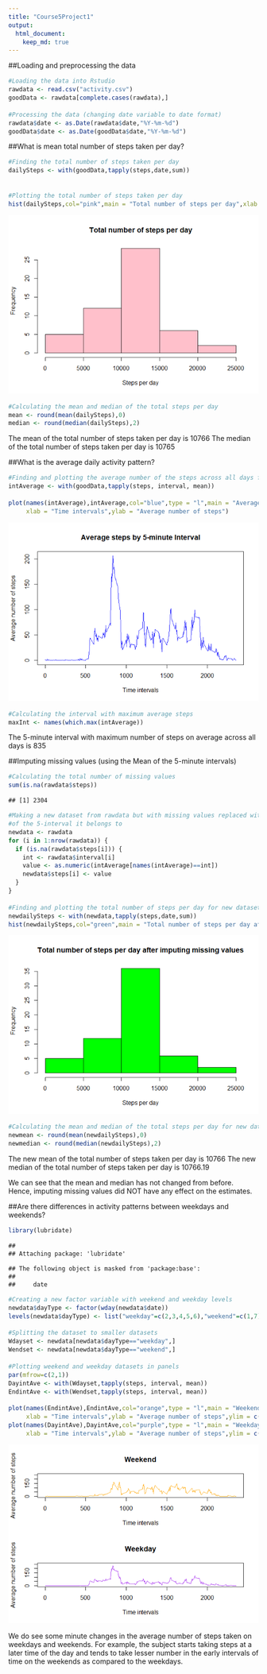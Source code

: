 ```yaml
---
title: "Course5Project1"
output: 
  html_document:
    keep_md: true
---
```




##Loading and preprocessing the data



```r
#Loading the data into Rstudio
rawdata <- read.csv("activity.csv")
goodData <- rawdata[complete.cases(rawdata),]

#Processing the data (changing date variable to date format)
rawdata$date <- as.Date(rawdata$date,"%Y-%m-%d")
goodData$date <- as.Date(goodData$date,"%Y-%m-%d")
```

##What is mean total number of steps taken per day?


```r
#Finding the total number of steps taken per day
dailySteps <- with(goodData,tapply(steps,date,sum))


#Plotting the total number of steps taken per day
hist(dailySteps,col="pink",main = "Total number of steps per day",xlab = "Steps per day")
```

![](PA1_template_files/figure-html/unnamed-chunk-1-1.png)<!-- -->

```r
#Calculating the mean and median of the total steps per day
mean <- round(mean(dailySteps),0)
median <- round(median(dailySteps),2)
```
The mean of the total number of steps taken per day is 10766
The median of the total number of steps taken per day is 10765

##What is the average daily activity pattern?


```r
#Finding and plotting the average number of the steps across all days for each interval
intAverage <- with(goodData,tapply(steps, interval, mean))

plot(names(intAverage),intAverage,col="blue",type = "l",main = "Average steps by 5-minute Interval",
     xlab = "Time intervals",ylab = "Average number of steps")
```

![](PA1_template_files/figure-html/unnamed-chunk-2-1.png)<!-- -->

```r
#Calculating the interval with maximum average steps
maxInt <- names(which.max(intAverage))
```
The 5-minute interval with maximum number of steps on average across all days is 835

##Imputing missing values (using the Mean of the 5-minute intervals)


```r
#Calculating the total number of missing values
sum(is.na(rawdata$steps))
```

```
## [1] 2304
```

```r
#Making a new dataset from rawdata but with missing values replaced with the mean across all days
#of the 5-interval it belongs to
newdata <- rawdata
for (i in 1:nrow(rawdata)) {
  if (is.na(rawdata$steps[i])) {
    int <- rawdata$interval[i]
    value <- as.numeric(intAverage[names(intAverage)==int])
    newdata$steps[i] <- value
  }
}

#Finding and plotting the total number of steps per day for new dataset
newdailySteps <- with(newdata,tapply(steps,date,sum))
hist(newdailySteps,col="green",main = "Total number of steps per day after imputing missing values",xlab = "Steps per day")
```

![](PA1_template_files/figure-html/unnamed-chunk-3-1.png)<!-- -->

```r
#Calculating the mean and median of the total steps per day for new dataset
newmean <- round(mean(newdailySteps),0)
newmedian <- round(median(newdailySteps),2)
```
The new mean of the total number of steps taken per day is 10766
The new median of the total number of steps taken per day is 10766.19

We can see that the mean and median has not changed from before. Hence, imputing missing values did NOT have any effect on the estimates.

##Are there differences in activity patterns between weekdays and weekends?


```r
library(lubridate)
```

```
## 
## Attaching package: 'lubridate'
```

```
## The following object is masked from 'package:base':
## 
##     date
```

```r
#Creating a new factor variable with weekend and weekday levels
newdata$dayType <- factor(wday(newdata$date))
levels(newdata$dayType) <- list("weekday"=c(2,3,4,5,6),"weekend"=c(1,7))

#Splitting the dataset to smaller datasets
Wdayset <- newdata[newdata$dayType=="weekday",]
Wendset <- newdata[newdata$dayType=="weekend",]

#Plotting weekend and weekday datasets in panels
par(mfrow=c(2,1))
DayintAve <- with(Wdayset,tapply(steps, interval, mean))
EndintAve <- with(Wendset,tapply(steps, interval, mean))

plot(names(EndintAve),EndintAve,col="orange",type = "l",main = "Weekend",
     xlab = "Time intervals",ylab = "Average number of steps",ylim = c(0,250))
plot(names(DayintAve),DayintAve,col="purple",type = "l",main = "Weekday",
     xlab = "Time intervals",ylab = "Average number of steps",ylim = c(0,250))
```

![](PA1_template_files/figure-html/unnamed-chunk-4-1.png)<!-- -->

We do see some minute changes in the average number of steps taken on weekdays and weekends. For example, the subject starts taking steps at a later time of the day and tends to take lesser number in the early intervals of time on the weekends as compared to the weekdays.

